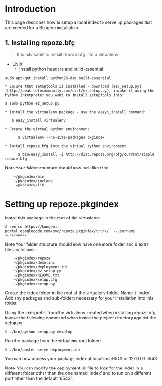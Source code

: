# Introduction
This page describes how to setup a local index to serve up packages that are needed for a Bungeni installation.

## 1. Installing repoze.bfg

> It is advisable to install repoze.bfg into a virtualenv

  * UNIX
    * Install python headers and build-essential
```
sudo apt-get install python26-dev build-essential
```
    * Ensure that setuptools is installed - download [ez\_setup.py](http://peak.telecommunity.com/dist/ez_setup.py); invoke it using the Python interpreter you want to install setuptools into:
```
$ sudo python ez_setup.py
```
    * Install the virtualenv package - use the easy\_install command:
```
   $ easy_install virtualenv
```
    * Create the virtual python environment
```
      $ virtualenv --no-site-packages pkgindex
```
    * Install repoze.bfg Into the virtual python environment
```
      $ bin/easy_install -i http://dist.repoze.org/bfg/current/simple repoze.bfg
```

Note:Your folder structure should now look like this:
```
    ~/pkgindex/bin
    ~/pkgindex/include
    ~/pkgindex/lib
```

# Setting up repoze.pkgindex

Install this package in the root of the virtualenv:
```
$ svn co https://bungeni-portal.googlecode.com/svn/repoze.pkgindex/trunk/  --username <username>
```

Note:Your folder structure should now have one more folder and 6 extra files as follows:
```
    ~/pkgindex/repoze
    ~/pkgindex/demo.ini
    ~/pkgindex/deployment.ini
    ~/pkgindex/ez_setup.py
    ~/pkgindex/README.txt
    ~/pkgindex/setup.cfg
    ~/pkgindex/setup.py
```

Create the index folder in the root of the virtualenv folder.
Name it 'index' - Add any packages and sub-folders necessary for your installation into this folder.

Using the interpreter from the virtualenv created when installing repoze.bfg, invoke the following command when inside the project directory against the setup.py:
```
$ ./bin/python setup.py develop
```
Run the package from the virtualenv root folder:
```
$ ./bin/paster serve deployment.ini
```

You can now access your package index at localhost:6543 or 127.0.0.1:6543

Note:
You can modify the deployment.ini file to look for the index in a different folder other than the one named 'index' and to run on a different port other than the default '6543'.